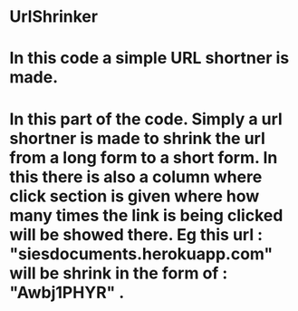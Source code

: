 # UrlShrinker
# In this code a simple URL shortner is made.

# In this part of the code. Simply a url shortner is made to shrink the url from a long form to a short form. In this there is also a column where click section is given where how many times the link is being clicked will be showed there. Eg this url : "siesdocuments.herokuapp.com" will be shrink in the form of : "Awbj1PHYR" . 
